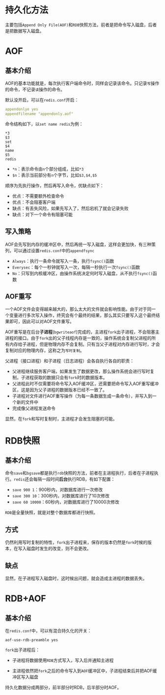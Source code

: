 # 持久化方法

主要包括`Append Only File(AOF)`和`RDB`快照方法，前者是把命令写入磁盘，后者是把数据写入磁盘。

# AOF

## 基本介绍

AOF的基本功能就是，每次执行客户端命令时，同样会记录该命令。只记录`写`操作的命令，不记录`读`操作的命令。

默认没开启，可以在`redis.conf`开启：

```yaml
appendonlye yes
appendfilename "appendonly.aof"
```

命令结构如下，以`set name redis`为例：

```shell
*3
$3
set
$4
name
$5
redis
```

-   `*n`：表示命令由`n`个部分组成，比如`*3`
-   `$n`：表示当前部分有`n`个字节，比如`$3,$4,$5`

顺序为先执行操作，然后再写入命令，优缺点如下：

-   优点：不需要额外检查命令
-   优点：不会阻塞客户端
-   缺点：有丢失风险，如果先写入了，然后宕机了就会记录失败
-   缺点：对下一个命令有阻塞可能

## 写入策略

AOF会先写到内存的缓冲区中，然后再统一写入磁盘，这样会更加快，有三种策列，可以通过设置`redis.conf`中的`appendfsync`

-   `Always`：执行一条命令就写入一条，执行`fsync()`函数
-   `Everysec`：每个一秒钟就写入一次，每隔一秒执行一次`fsync()`函数
-   `No`：只写到内核缓冲区，由操作系统决定何时写入磁盘，从不执行`fsync()`函数

## AOF重写

一个AOF文件会变得越来越大的，那么太大的文件就会影响性能。由于对于同一个变量进行多次写入操作，终究会有个最终的结果，那么其实只要写入这个最终结果即可，因此可以对AOF文件重写。



AOF重写是在后台**子进程**(`bgwriteaof`)完成的，主进程`fork`出子进程，不会阻塞主进程的接口。由于`fork`出的父子线程内存是一致的，操作系统会复制父进程的所有内存给子进程，但是物理内存不会复制。只有当父子进程对内存进行写时，才会复制对应的物理内存，这称之为`写时复制`。



父进程（接口进程）和子进程（日志进程）会各自执行各自的职责：

-   父进程继续服务客户端，如果发生了数据更改，那么操作系统会进行写时复制，子进程获取的数据只会有`fork`时的数据版本。
-   父进程此时不仅需要将命令写入AOF缓冲区，还需要把命令写入AOF重写缓冲区，这是因为父子进程的数据版本已经不一致了。
-   子进程对文件进行AOF重写操作（为每一条数据生成一条命令），并写入到一个新的文件中
-   完成像父进程发送命令

显然，在`fork`和写时复制时，主进程才会发生阻塞的可能。

# RDB快照

## 基本介绍

命令`save`和`bgsave`都是执行`rdb`快照的方法，前者在主进程执行，后者在子进程执行。`redis`还会每隔一段时间**后台**执行RDB，有如下配置：

-   `save 900 1`：900秒内，对数据库进行一次修改
-   `save 300 10`：300秒内，对数据库进行了10次修改
-   `save 60 10000`：60秒内，对数据库进行了10000次修改

`RDB`是全量快照，就是对整个数据库都进行快照。

## 方式

仍然利用写时复制的特性，`fork`出子进程来，保存的版本仍然是`fork`时候的版本，在写入磁盘时发生的改变，则不会更改。

## 缺点

显然，在子进程写入磁盘时，这时候出问题，就会造成主进程的数据丢失。

# RDB+AOF

## 基本介绍

在`redis.conf`中，可以有混合持久化的开关：

```
aof-use-rdb-preamble yes
```

`fork`出子进程后：

-   子进程将数据使用`RDB`方式写入，写入后并通知主进程

-   主进程依然把`fork`之后的命令写入到`AOF`缓冲区中，子进程结束后并把AOF缓冲区写入磁盘


持久化数据分成两部分，前半部分时RDB，后半部分时AOF。